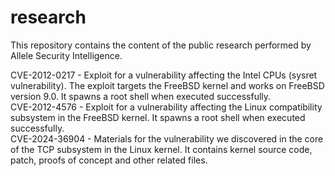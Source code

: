 # research

This repository contains the content of the public research performed by Allele Security Intelligence.

CVE-2012-0217  - Exploit for a vulnerability affecting the Intel CPUs (sysret vulnerability). The exploit targets the FreeBSD kernel and works on FreeBSD version 9.0. It spawns a root shell when executed successfully.\
CVE-2012-4576  - Exploit for a vulnerability affecting the Linux compatibility subsystem in the FreeBSD kernel. It spawns a root shell when executed successfully.\
CVE-2024-36904 - Materials for the vulnerability we discovered in the core of the TCP subsystem in the Linux kernel. It contains kernel source code, patch, proofs of concept and other related files.
